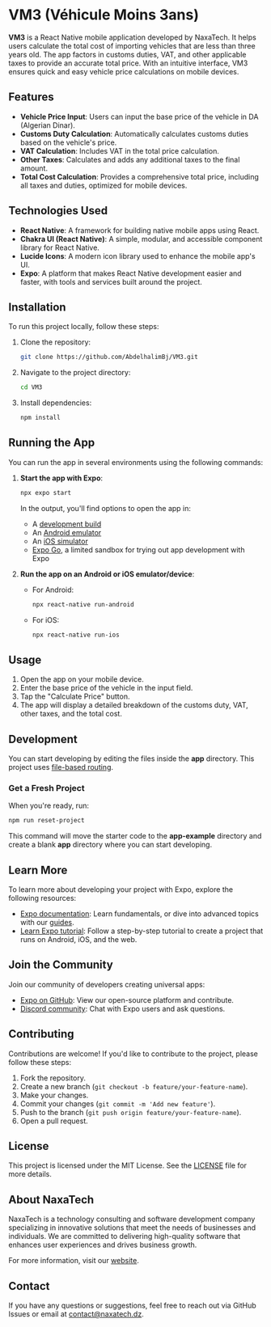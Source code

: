 # VM3 (Véhicule Moins 3ans)

**VM3** is a React Native mobile application developed by NaxaTech. It helps users calculate the total cost of importing vehicles that are less than three years old. The app factors in customs duties, VAT, and other applicable taxes to provide an accurate total price. With an intuitive interface, VM3 ensures quick and easy vehicle price calculations on mobile devices.

## Features

- **Vehicle Price Input**: Users can input the base price of the vehicle in DA (Algerian Dinar).
- **Customs Duty Calculation**: Automatically calculates customs duties based on the vehicle's price.
- **VAT Calculation**: Includes VAT in the total price calculation.
- **Other Taxes**: Calculates and adds any additional taxes to the final amount.
- **Total Cost Calculation**: Provides a comprehensive total price, including all taxes and duties, optimized for mobile devices.

## Technologies Used

- **React Native**: A framework for building native mobile apps using React.
- **Chakra UI (React Native)**: A simple, modular, and accessible component library for React Native.
- **Lucide Icons**: A modern icon library used to enhance the mobile app's UI.
- **Expo**: A platform that makes React Native development easier and faster, with tools and services built around the project.

## Installation

To run this project locally, follow these steps:

1. Clone the repository:
   ```bash
   git clone https://github.com/AbdelhalimBj/VM3.git
   ```

2. Navigate to the project directory:
   ```bash
   cd VM3
   ```

3. Install dependencies:
   ```bash
   npm install
   ```

## Running the App

You can run the app in several environments using the following commands:

1. **Start the app with Expo**:
   ```bash
   npx expo start
   ```

   In the output, you'll find options to open the app in:
   - A [development build](https://docs.expo.dev/develop/development-builds/introduction/)
   - An [Android emulator](https://docs.expo.dev/workflow/android-studio-emulator/)
   - An [iOS simulator](https://docs.expo.dev/workflow/ios-simulator/)
   - [Expo Go](https://expo.dev/go), a limited sandbox for trying out app development with Expo

2. **Run the app on an Android or iOS emulator/device**:
   - For Android:
     ```bash
     npx react-native run-android
     ```
   - For iOS:
     ```bash
     npx react-native run-ios
     ```

## Usage

1. Open the app on your mobile device.
2. Enter the base price of the vehicle in the input field.
3. Tap the "Calculate Price" button.
4. The app will display a detailed breakdown of the customs duty, VAT, other taxes, and the total cost.

## Development

You can start developing by editing the files inside the **app** directory. This project uses [file-based routing](https://docs.expo.dev/router/introduction/).

### Get a Fresh Project

When you're ready, run:

```bash
npm run reset-project
```

This command will move the starter code to the **app-example** directory and create a blank **app** directory where you can start developing.

## Learn More

To learn more about developing your project with Expo, explore the following resources:

- [Expo documentation](https://docs.expo.dev/): Learn fundamentals, or dive into advanced topics with our [guides](https://docs.expo.dev/guides).
- [Learn Expo tutorial](https://docs.expo.dev/tutorial/introduction/): Follow a step-by-step tutorial to create a project that runs on Android, iOS, and the web.

## Join the Community

Join our community of developers creating universal apps:

- [Expo on GitHub](https://github.com/expo/expo): View our open-source platform and contribute.
- [Discord community](https://chat.expo.dev): Chat with Expo users and ask questions.

## Contributing

Contributions are welcome! If you'd like to contribute to the project, please follow these steps:

1. Fork the repository.
2. Create a new branch (`git checkout -b feature/your-feature-name`).
3. Make your changes.
4. Commit your changes (`git commit -m 'Add new feature'`).
5. Push to the branch (`git push origin feature/your-feature-name`).
6. Open a pull request.

## License

This project is licensed under the MIT License. See the [LICENSE](LICENSE) file for more details.

## About NaxaTech

NaxaTech is a technology consulting and software development company specializing in innovative solutions that meet the needs of businesses and individuals. We are committed to delivering high-quality software that enhances user experiences and drives business growth.

For more information, visit our [website](https://nexatech.dz).

## Contact

If you have any questions or suggestions, feel free to reach out via GitHub Issues or email at contact@naxatech.dz.
